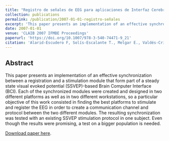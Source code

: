 ```yaml
---
title: "Registro de señales de EEG para aplicaciones de Interfaz Cerebro Computadora (ICC) basado en Potenciales Evocados Visuales de Estado Estacionario (PEVEE)"
collection: publications
permalink: /publication/2007-01-01-registro-señales
excerpt: 'This paper presents an implementation of an effective synchronization between a registration and a stimulation module that are part of a steady state visual evoked potential (SSVEP)-based Brain Computer Interface (BCI).'
date: 2007-01-01
venue: 'CLAIB 2007 IFMBE Proceedings'
paperurl: 'https://doi.org/10.1007/978-3-540-74471-9_21'
citation: 'Alarid-Escudero F, Solís-Escalante T., Melgar E., Valdés-Cristerna R., Yánez-Suárez O. Registro de seńales de EEG para aplicaciones de interfaz cerebro computadora (ICC) basado en Potenciales Evocados Visuales de Estado Estacionario (PEVEE). CLAIB 2007 IFMBE Proceedings, 2007;18:87–90.'
---
```

## Abstract
This paper presents an implementation of an effective synchronization between a registration and a stimulation module that form part of a steady state visual evoked potential (SSVEP)-based Brain Computer Interface (BCI). Each of the synchronized modules were created and designed in two different platforms as well as in two different workstations, so a particular objective of this work consisted in finding the best platforms to stimulate and register the EEG in order to create a communication channel and protocol between the two different modules. The resulting synchronization was tested with an existing SSVEP stimulation protocol in one subject. Even though the results were promising, a test on a bigger population is needed.

[Download paper here](https://doi.org/10.1007/978-3-540-74471-9_21).